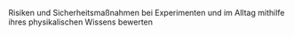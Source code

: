 Risiken und Sicherheitsmaßnahmen bei Experimenten und im Alltag mithilfe ihres
physikalischen Wissens bewerten